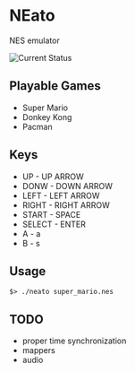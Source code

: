 # NEato

NES emulator

![Current Status](http://dl.dropbox.com/u/24494398/neato-development/status.png)

## Playable Games

* Super Mario
* Donkey Kong
* Pacman

## Keys

* UP - UP ARROW
* DONW - DOWN ARROW
* LEFT - LEFT ARROW
* RIGHT - RIGHT ARROW
* START - SPACE
* SELECT - ENTER
* A - a
* B - s

## Usage

    $> ./neato super_mario.nes

## TODO

* proper time synchronization
* mappers
* audio

